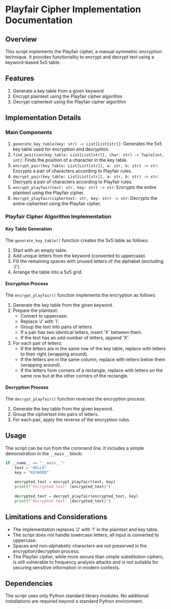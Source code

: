 # Playfair Cipher Implementation Documentation

## Overview
This script implements the Playfair cipher, a manual symmetric encryption technique. It provides functionality to encrypt and decrypt text using a keyword-based 5x5 table.

## Features
1. Generate a key table from a given keyword
2. Encrypt plaintext using the Playfair cipher algorithm
3. Decrypt ciphertext using the Playfair cipher algorithm

## Implementation Details

### Main Components
1. `generate_key_table(key: str) -> List[List[str]]`: Generates the 5x5 key table used for encryption and decryption.
2. `find_position(key_table: List[List[str]], char: str) -> Tuple[int, int]`: Finds the position of a character in the key table.
3. `encrypt_pair(key_table: List[List[str]], a: str, b: str) -> str`: Encrypts a pair of characters according to Playfair rules.
4. `decrypt_pair(key_table: List[List[str]], a: str, b: str) -> str`: Decrypts a pair of characters according to Playfair rules.
5. `encrypt_playfair(text: str, key: str) -> str`: Encrypts the entire plaintext using the Playfair cipher.
6. `decrypt_playfair(ciphertext: str, key: str) -> str`: Decrypts the entire ciphertext using the Playfair cipher.

### Playfair Cipher Algorithm Implementation

#### Key Table Generation
The `generate_key_table()` function creates the 5x5 table as follows:
1. Start with an empty table.
2. Add unique letters from the keyword (converted to uppercase).
3. Fill the remaining spaces with unused letters of the alphabet (excluding 'J').
4. Arrange the table into a 5x5 grid.

#### Encryption Process
The `encrypt_playfair()` function implements the encryption as follows:
1. Generate the key table from the given keyword.
2. Prepare the plaintext:
   - Convert to uppercase.
   - Replace 'J' with 'I'.
   - Group the text into pairs of letters.
   - If a pair has two identical letters, insert 'X' between them.
   - If the text has an odd number of letters, append 'X'.
3. For each pair of letters:
   - If the letters are in the same row of the key table, replace with letters to their right (wrapping around).
   - If the letters are in the same column, replace with letters below them (wrapping around).
   - If the letters form corners of a rectangle, replace with letters on the same row but at the other corners of the rectangle.

#### Decryption Process
The `decrypt_playfair()` function reverses the encryption process:
1. Generate the key table from the given keyword.
2. Group the ciphertext into pairs of letters.
3. For each pair, apply the reverse of the encryption rules.

## Usage
The script can be run from the command line. It includes a simple demonstration in the `__main__` block:

```python
if __name__ == "__main__":
    text = "HELLO"
    key = "KEYWORD"
    
    encrypted_text = encrypt_playfair(text, key)
    print(f"Encrypted text: {encrypted_text}")
    
    decrypted_text = decrypt_playfair(encrypted_text, key)
    print(f"Decrypted text: {decrypted_text}")
```

## Limitations and Considerations
- The implementation replaces 'J' with 'I' in the plaintext and key table.
- The script does not handle lowercase letters; all input is converted to uppercase.
- Spaces and non-alphabetic characters are not preserved in the encryption/decryption process.
- The Playfair cipher, while more secure than simple substitution ciphers, is still vulnerable to frequency analysis attacks and is not suitable for securing sensitive information in modern contexts.

## Dependencies
The script uses only Python standard library modules. No additional installations are required beyond a standard Python environment.
